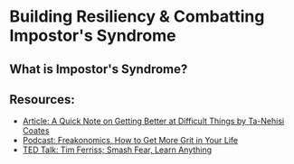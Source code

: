 # Building Resiliency & Combatting Impostor's Syndrome

## What is Impostor's Syndrome?


## Resources:
* [Article: A Quick Note on Getting Better at Difficult Things by Ta-Nehisi Coates](http://www.theatlantic.com/education/archive/2015/03/a-quick-note-on-getting-better-at-difficult-things/387133/)
* [Podcast: Freakonomics, How to Get More Grit in Your Life](http://freakonomics.com/podcast/grit/)
* [TED Talk: Tim Ferriss; Smash Fear, Learn Anything](https://www.ted.com/talks/tim_ferriss_smash_fear_learn_anything?language=en)
